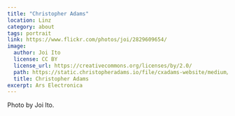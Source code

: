 ```yaml
---
title: "Christopher Adams"
location: Linz
category: about
tags: portrait
link: https://www.flickr.com/photos/joi/2829609654/
image:
  author: Joi Ito
  license: CC BY
  license_url: https://creativecommons.org/licenses/by/2.0/
  path: https://static.christopheradams.io/file/cxadams-website/medium/flickr/3094/2829609654_800aede242_k.jpg
  title: Christopher Adams
excerpt: Ars Electronica
---
```


Photo by Joi Ito.
